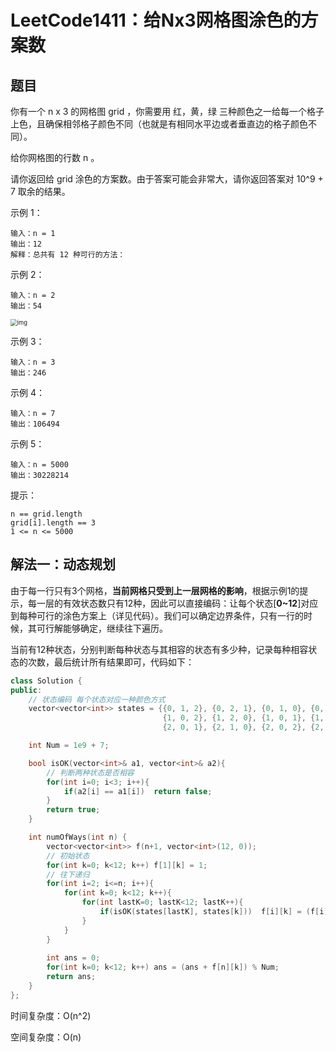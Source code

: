 # LeetCode1411：给Nx3网格图涂色的方案数

## 题目

你有一个 n x 3 的网格图 grid ，你需要用 红，黄，绿 三种颜色之一给每一个格子上色，且确保相邻格子颜色不同（也就是有相同水平边或者垂直边的格子颜色不同）。

给你网格图的行数 n 。

请你返回给 grid 涂色的方案数。由于答案可能会非常大，请你返回答案对 10^9 + 7 取余的结果。

 

示例 1：

```
输入：n = 1
输出：12
解释：总共有 12 种可行的方法：
```

示例 2：

```
输入：n = 2
输出：54
```

<img src="https://assets.leetcode-cn.com/aliyun-lc-upload/uploads/2020/04/12/e1.png" alt="img" style="zoom:67%;" />

示例 3：

```
输入：n = 3
输出：246
```

示例 4：

```
输入：n = 7
输出：106494
```

示例 5：

```
输入：n = 5000
输出：30228214
```


提示：

```
n == grid.length
grid[i].length == 3
1 <= n <= 5000
```

## 解法一：动态规划

由于每一行只有3个网格，**当前网格只受到上一层网格的影响**，根据示例1的提示，每一层的有效状态数只有12种，因此可以直接编码：让每个状态[**0~12**]对应到每种可行的涂色方案上（详见代码）。我们可以确定边界条件，只有一行的时候，其可行解能够确定，继续往下遍历。

当前有12种状态，分别判断每种状态与其相容的状态有多少种，记录每种相容状态的次数，最后统计所有结果即可，代码如下：

```c++
class Solution {
public:
    // 状态编码 每个状态对应一种颜色方式
    vector<vector<int>> states = {{0, 1, 2}, {0, 2, 1}, {0, 1, 0}, {0, 2, 0},
                                  {1, 0, 2}, {1, 2, 0}, {1, 0, 1}, {1, 2, 1},
                                  {2, 0, 1}, {2, 1, 0}, {2, 0, 2}, {2, 1, 2}};

    int Num = 1e9 + 7;

    bool isOK(vector<int>& a1, vector<int>& a2){
        // 判断两种状态是否相容
        for(int i=0; i<3; i++){
            if(a2[i] == a1[i])  return false;
        }
        return true;
    }

    int numOfWays(int n) {
        vector<vector<int>> f(n+1, vector<int>(12, 0));
        // 初始状态
        for(int k=0; k<12; k++) f[1][k] = 1;
        // 往下递归
        for(int i=2; i<=n; i++){
            for(int k=0; k<12; k++){
                for(int lastK=0; lastK<12; lastK++){
                    if(isOK(states[lastK], states[k]))  f[i][k] = (f[i][k] + f[i-1][lastK]) % Num;
                }
            }
        }
        
        int ans = 0;
        for(int k=0; k<12; k++) ans = (ans + f[n][k]) % Num;
        return ans;
    }
};
```

时间复杂度：O(n^2)

空间复杂度：O(n)

